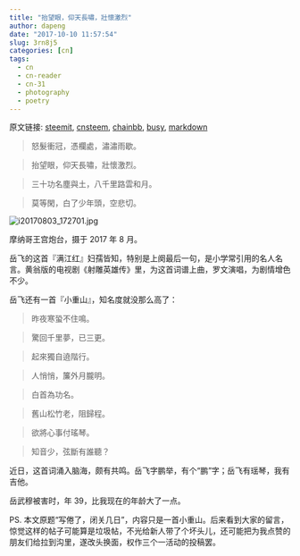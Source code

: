 ```yaml
---
title: "抬望眼，仰天長嘯，壯懷激烈"
author: dapeng
date: "2017-10-10 11:57:54"
slug: 3rn8j5
categories: [cn]
tags: 
  - cn
  - cn-reader
  - cn-31
  - photography
  - poetry
---
```


原文链接: [steemit](https://steemit.com/cn/@dapeng/3rn8j5), [cnsteem](https://cnsteem.com/cn/@dapeng/3rn8j5), [chainbb](https://chainbb.com/cn/@dapeng/3rn8j5), [busy](https://busy.org/cn/@dapeng/3rn8j5), [markdown](https://raw.githubusercontent.com/pzhaonet/steem_mirror/master/content/post/3rn8j5.md)

> 怒髮衝冠，憑欄處，潚潚雨歇。

> 抬望眼，仰天長嘯，壯懷激烈。 

> 三十功名塵與土，八千里路雲和月。

> 莫等閑，白了少年頭，空悲切。


![i20170803_172701.jpg](https://steemitimages.com/DQmNuuBCZb6LEzV8kFapYrmxafWxHnCVBuHF1q5SfTRALS1/i20170803_172701.jpg)

摩纳哥王宫炮台，摄于 2017 年 8 月。


岳飞的这首『满江红』妇孺皆知，特别是上阕最后一句，是小学常引用的名人名言。黄翁版的电视剧《射雕英雄传》里，为这首词谱上曲，罗文演唱，为剧情增色不少。


岳飞还有一首『小重山』，知名度就没那么高了：


> 昨夜寒蛩不住鳴。

> 驚回千里夢，已三更。

> 起來獨自遶階行。

> 人悄悄，簾外月朧明。


> 白首為功名。

> 舊山松竹老，阻歸程。

> 欲將心事付瑤琴。

> 知音少，弦斷有誰聽？


近日，这首词涌入脑海，颇有共鸣。岳飞字鹏举，有个“鹏”字；岳飞有瑶琴，我有吉他。


岳武穆被害时，年 39，比我现在的年龄大了一点。


PS. 本文原题“写倦了，闭关几日”，内容只是一首小重山。后来看到大家的留言，惊觉这样的帖子可能算是垃圾帖，不光给新人带了个坏头儿，还可能把为我点赞的朋友们给拉到沟里，遂改头换面，权作三个一活动的投稿罢。
